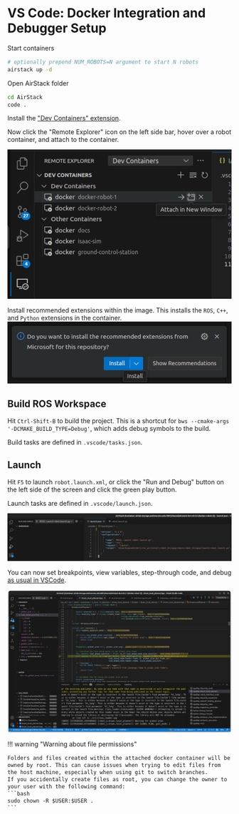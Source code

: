 # VS Code: Docker Integration and Debugger Setup

Start containers
```bash
# optionally prepend NUM_ROBOTS=N argument to start N robots
airstack up -d
```

Open AirStack folder

```bash
cd AirStack
code .
```

Install the ["Dev Containers" extension](https://marketplace.visualstudio.com/items?itemName=ms-vscode-remote.remote-containers).

Now click the "Remote Explorer" icon on the left side bar, hover over a robot container, and attach to the container.

![attach_container](attach_container.png)

Install recommended extensions within the image. This installs the `ROS`, `C++`, and `Python` extensions in the container.
![extensions.png](extensions.png)

## Build ROS Workspace
Hit `Ctrl-Shift-B` to build the project. This is a shortcut for `bws --cmake-args '-DCMAKE_BUILD_TYPE=Debug'`, which adds debug symbols to the build.

Build tasks are defined in `.vscode/tasks.json`.


## Launch

Hit `F5` to launch `robot.launch.xml`, or click the "Run and Debug" button on the left side of the screen and click the green play button.

Launch tasks are defined in `.vscode/launch.json`.

![launch](launch.png)

You can now set breakpoints, view variables, step-through code, and debug [as usual in VSCode](https://code.visualstudio.com/docs/editor/debugging).

![debugger](debugger.png)


!!! warning "Warning about file permissions"

    Folders and files created within the attached docker container will be owned by root. This can cause issues when trying to edit files from the host machine, especially when using git to switch branches.
    If you accidentally create files as root, you can change the owner to your user with the following command:
    ```bash
    sudo chown -R $USER:$USER .
    ```
